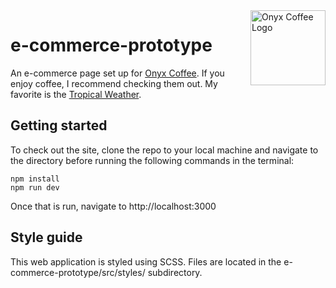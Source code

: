 <img src="./public/onyx-logo.avif" height=120 width=120 alt="Onyx Coffee Logo" align="right">

# e-commerce-prototype

An e-commerce page set up for [Onyx Coffee](https://onyxcoffeelab.com/). If you enjoy coffee, I recommend checking them out. My favorite is the [Tropical Weather](https://onyxcoffeelab.com/products/tropical-weather?variant=31862710173794).


## Getting started

To check out the site, clone the repo to your local machine and navigate to the directory before running the following commands in the terminal:

```shell
npm install
npm run dev
```

Once that is run, navigate to http://localhost:3000


## Style guide

This web application is styled using SCSS. Files are located in the e-commerce-prototype/src/styles/ subdirectory.